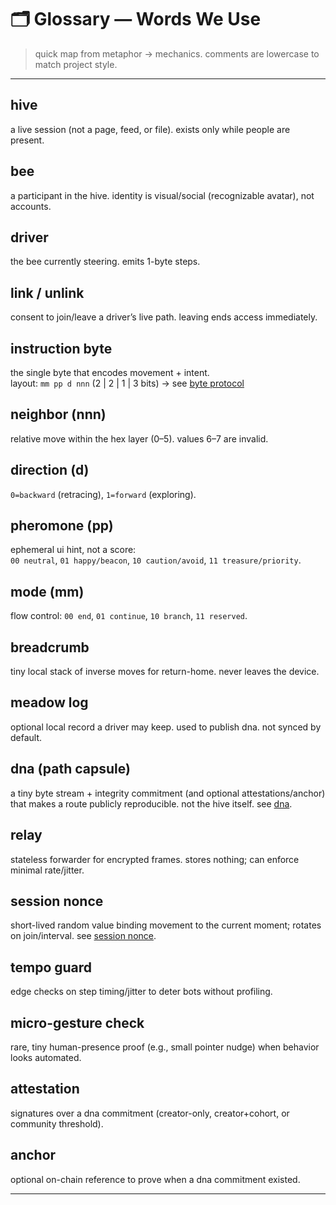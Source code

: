 # 🗂️ Glossary — Words We Use

> quick map from metaphor → mechanics. comments are lowercase to match project style.

---

## hive
a live session (not a page, feed, or file). exists only while people are present.

## bee
a participant in the hive. identity is visual/social (recognizable avatar), not accounts.

## driver
the bee currently steering. emits 1-byte steps.

## link / unlink
consent to join/leave a driver’s live path. leaving ends access immediately.

## instruction byte
the single byte that encodes movement + intent.  
layout: `mm pp d nnn` (2 | 2 | 1 | 3 bits) → see [byte protocol](./byte-protocol.md)

## neighbor (nnn)
relative move within the hex layer (0–5). values 6–7 are invalid.

## direction (d)
`0=backward` (retracing), `1=forward` (exploring).

## pheromone (pp)
ephemeral ui hint, not a score:  
`00 neutral`, `01 happy/beacon`, `10 caution/avoid`, `11 treasure/priority`.

## mode (mm)
flow control: `00 end`, `01 continue`, `10 branch`, `11 reserved`.

## breadcrumb
tiny local stack of inverse moves for return-home. never leaves the device.

## meadow log
optional local record a driver may keep. used to publish dna. not synced by default.

## dna (path capsule)
a tiny byte stream + integrity commitment (and optional attestations/anchor) that makes a route publicly reproducible. not the hive itself. see [dna](./dna.md).

## relay
stateless forwarder for encrypted frames. stores nothing; can enforce minimal rate/jitter.

## session nonce
short-lived random value binding movement to the current moment; rotates on join/interval. see [session nonce](./session-nonce.md).

## tempo guard
edge checks on step timing/jitter to deter bots without profiling.

## micro-gesture check
rare, tiny human-presence proof (e.g., small pointer nudge) when behavior looks automated.

## attestation
signatures over a dna commitment (creator-only, creator+cohort, or community threshold).

## anchor
optional on-chain reference to prove when a dna commitment existed.

---
